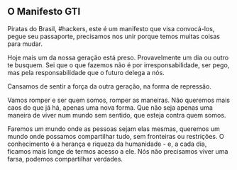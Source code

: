 ## O Manifesto GTI

Piratas do Brasil, \#hackers, este é um manifesto que visa convocá-los, pegue seu passaporte, precisamos nos unir porque temos muitas coisas para mudar.

Hoje mais um da nossa geração está preso. Provavelmente um dia ou outro te busquem. Sei que o que fazemos não é por irresponsabilidade, ser pego, mas pela responsabilidade que o futuro delega a nós.

Cansamos de sentir a força da outra geração, na forma de repressão.

Vamos romper e ser quem somos, romper as maneiras. Não queremos mais caos do que já há, apenas uma nova forma. Que não seja apenas uma maneira de viver num mundo sem sentido, que esteja contra quem somos.

Faremos um mundo onde as pessoas sejam elas mesmas, queremos um mundo onde possamos compartilhar tudo, sem fronteiras ou restrições. O conhecimento é a herança e riqueza da humanidade - e, a cada dia, ficamos mais longe de termos acesso a ele. Nós não precisamos viver uma farsa, podemos compartilhar verdades.
